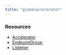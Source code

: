 ```yaml
---
title: "globalaccelerator"
---
```


<!-- WARNING: this file was generated by the Pulumi Terraform Bridge (tfgen) Tool. -->
<!-- Do not edit by hand unless you're certain you know what you are doing! -->

<style>
  table td p { margin-top: 0; margin-bottom: 0; }
</style>

<h3>Resources</h3>
<ul class="api">
    <li><a href="accelerator"><span class="symbol resource"></span>Accelerator</a></li>
    <li><a href="endpointgroup"><span class="symbol resource"></span>EndpointGroup</a></li>
    <li><a href="listener"><span class="symbol resource"></span>Listener</a></li>
</ul>

